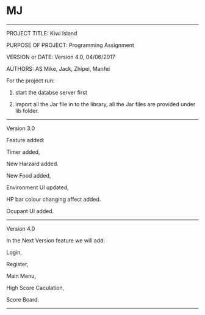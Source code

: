 # MJ
-----------------------------------------------------------------------

PROJECT TITLE: Kiwi Island

PURPOSE OF PROJECT: Programming Assignment

VERSION or DATE: Version 4.0, 04/06/2017

AUTHORS: AS Mike, Jack, Zhipei, Manfei

For the project run:

1. start the databse server first 

2. import all the Jar file in to the library, all the Jar files are provided under lib folder.

---------------------------------------------------

Version 3.0



Feature added:

Timer added,

New Harzard added.

New Food added,

Environment UI updated,

HP bar colour changing affect added.

Ocupant UI added.

---------------------------------------------------

Version 4.0


In the Next Version feature we will add:

Login,

Register,

Main Menu,

High Score Caculation,

Score Board.

---------------------------------------------------
